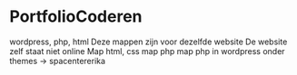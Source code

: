 # PortfolioCoderen
wordpress, php, html
Deze mappen zijn voor dezelfde website 
De website zelf staat niet online
Map html, css
map php
map php in wordpress onder themes -> spacentererika

